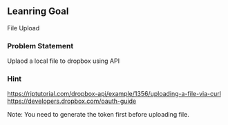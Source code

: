 ## Leanring Goal
File Upload

### Problem Statement
Uplaod a local file to dropbox using API

### Hint
https://riptutorial.com/dropbox-api/example/1356/uploading-a-file-via-curl
https://developers.dropbox.com/oauth-guide

Note: You need to generate the token first before uploading file.
